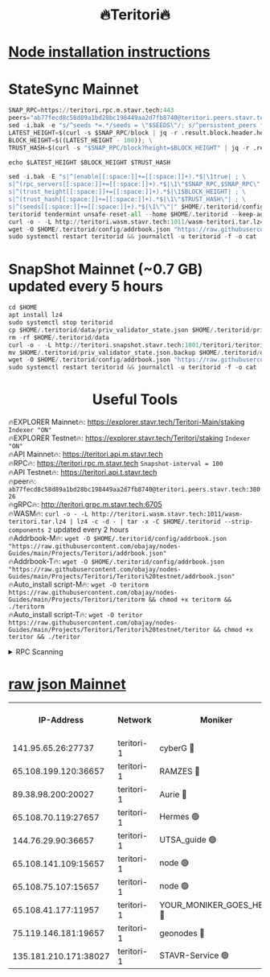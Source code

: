 <h1 align="center"> 🔥Teritori🔥</h1>


[Node installation instructions](https://github.com/obajay/nodes-Guides/tree/main/Projects/Teritori)
=

# StateSync Mainnet
```python
SNAP_RPC=https://teritori.rpc.m.stavr.tech:443
peers="ab77fecd8c58d89a1bd28bc198449aa2d7fb8740@teritori.peers.stavr.tech:38026"
sed -i.bak -e "s/^seeds *=.*/seeds = \"$SEEDS\"/; s/^persistent_peers *=.*/persistent_peers = \"$PEERS\"/" $HOME/.teritorid/config/config.toml
LATEST_HEIGHT=$(curl -s $SNAP_RPC/block | jq -r .result.block.header.height); \
BLOCK_HEIGHT=$((LATEST_HEIGHT - 100)); \
TRUST_HASH=$(curl -s "$SNAP_RPC/block?height=$BLOCK_HEIGHT" | jq -r .result.block_id.hash)

echo $LATEST_HEIGHT $BLOCK_HEIGHT $TRUST_HASH

sed -i.bak -E "s|^(enable[[:space:]]+=[[:space:]]+).*$|\1true| ; \
s|^(rpc_servers[[:space:]]+=[[:space:]]+).*$|\1\"$SNAP_RPC,$SNAP_RPC\"| ; \
s|^(trust_height[[:space:]]+=[[:space:]]+).*$|\1$BLOCK_HEIGHT| ; \
s|^(trust_hash[[:space:]]+=[[:space:]]+).*$|\1\"$TRUST_HASH\"| ; \
s|^(seeds[[:space:]]+=[[:space:]]+).*$|\1\"\"|" $HOME/.teritorid/config/config.toml
teritorid tendermint unsafe-reset-all --home $HOME/.teritorid --keep-addr-book
curl -o - -L http://teritori.wasm.stavr.tech:1011/wasm-teritori.tar.lz4 | lz4 -c -d - | tar -x -C $HOME/.teritorid --strip-components 2
wget -O $HOME/.teritorid/config/addrbook.json "https://raw.githubusercontent.com/obajay/nodes-Guides/main/Projects/Teritori/addrbook.json"
sudo systemctl restart teritorid && journalctl -u teritorid -f -o cat
```

# SnapShot Mainnet (~0.7 GB) updated every 5 hours
```python
cd $HOME
apt install lz4
sudo systemctl stop teritorid
cp $HOME/.teritorid/data/priv_validator_state.json $HOME/.teritorid/priv_validator_state.json.backup
rm -rf $HOME/.teritorid/data
curl -o - -L http://teritori.snapshot.stavr.tech:1001/teritori/teritori-snap.tar.lz4 | lz4 -c -d - | tar -x -C $HOME/.teritorid --strip-components 2
mv $HOME/.teritorid/priv_validator_state.json.backup $HOME/.teritorid/data/priv_validator_state.json
wget -O $HOME/.teritorid/config/addrbook.json "https://raw.githubusercontent.com/obajay/nodes-Guides/main/Projects/Teritori/addrbook.json"
sudo systemctl restart teritorid && journalctl -u teritorid -f -o cat
```
 <h1 align="center"> Useful Tools</h1>

🔥EXPLORER Mainnet🔥:      https://explorer.stavr.tech/Teritori-Main/staking      `Indexer "ON"` \
🔥EXPLORER Testnet🔥:        https://explorer.stavr.tech/Teritori/staking            `Indexer "ON"` \
🔥API Mainnet🔥:                   https://teritori.api.m.stavr.tech \
🔥RPC🔥:                                   https://teritori.rpc.m.stavr.tech                         `Snapshot-interval = 100` \
🔥API Testnet🔥:                     https://teritori.api.t.stavr.tech \
🔥peer🔥:                     `ab77fecd8c58d89a1bd28bc198449aa2d7fb8740@teritori.peers.stavr.tech:38026` \
🔥gRPC🔥:                                http://teritori.grpc.m.stavr.tech:6705 \
🔥WASM🔥: ```curl -o - -L http://teritori.wasm.stavr.tech:1011/wasm-teritori.tar.lz4 | lz4 -c -d - | tar -x -C $HOME/.teritorid --strip-components 2``` updated every 2 hours \
🔥Addrbook-M🔥:    ```wget -O $HOME/.teritorid/config/addrbook.json "https://raw.githubusercontent.com/obajay/nodes-Guides/main/Projects/Teritori/addrbook.json"``` \
🔥Addrbook-T🔥:    ```wget -O $HOME/.teritorid/config/addrbook.json "https://raw.githubusercontent.com/obajay/nodes-Guides/main/Projects/Teritori/Teritori%20testnet/addrbook.json"``` \
🔥Auto_install script-M🔥: ```wget -O teritorm https://raw.githubusercontent.com/obajay/nodes-Guides/main/Projects/Teritori/teritorm && chmod +x teritorm && ./teritorm``` \
🔥Auto_install script-T🔥: ```wget -O teritor https://raw.githubusercontent.com/obajay/nodes-Guides/main/Projects/Teritori/Teritori%20testnet/teritor && chmod +x teritor && ./teritor```

<details>
<summary>RPC Scanning</summary>

<h2 align="center"> We scan nodes in real time every 4 hours. And we provide the final result of RPC endpoints.
We cannot influence the operation of these nodes in any way. </h2>


```python
If Voting Power is higher than 0 --> then the Node is a validator of the network and may be subject to attack and be a potential threat to the chain.
```
```python
We marked such validators with a red symbol
```

</details>

[raw json Mainnet](https://rpc-check.teritorim.stavr.tech/teritorim/rpc-teritorim-result.json)
=



<table><tr><th>IP-Address</th><th>Network</th><th>Moniker</th><th>Latest Block Height</th><th>Earliest Block Height</th><th>Catching Up</th><th>Tx Index</th><th>Voting Power</th><th>Scan Time</th></tr><tr><td>141.95.65.26:27737</td><td>teritori-1</td><td>cyberG 🔴</td><td>7546234</td><td>4258001</td><td>False</td><td>off</td><td>867823</td><td>2024-02-22T05:55:22.372604803UTC</td></tr><tr><td>65.108.199.120:36657</td><td>teritori-1</td><td>RAMZES 🔴</td><td>7546227</td><td>5996001</td><td>False</td><td>on</td><td>779118</td><td>2024-02-22T05:54:38.060366440UTC</td></tr><tr><td>89.38.98.200:20027</td><td>teritori-1</td><td>Aurie 🔴</td><td>7546235</td><td>6864001</td><td>False</td><td>on</td><td>119694</td><td>2024-02-22T05:55:27.511199142UTC</td></tr><tr><td>65.108.70.119:27657</td><td>teritori-1</td><td>Hermes 🟢</td><td>7546235</td><td>7203180</td><td>False</td><td>on</td><td>0</td><td>2024-02-22T05:55:27.842258264UTC</td></tr><tr><td>144.76.29.90:36657</td><td>teritori-1</td><td>UTSA_guide 🟢</td><td>7546233</td><td>7208001</td><td>False</td><td>on</td><td>0</td><td>2024-02-22T05:55:17.932485151UTC</td></tr><tr><td>65.108.141.109:15657</td><td>teritori-1</td><td>node 🟢</td><td>7546234</td><td>7284986</td><td>False</td><td>on</td><td>0</td><td>2024-02-22T05:55:27.224107621UTC</td></tr><tr><td>65.108.75.107:15657</td><td>teritori-1</td><td>node 🟢</td><td>7546238</td><td>7358868</td><td>False</td><td>on</td><td>0</td><td>2024-02-22T05:55:48.836628352UTC</td></tr><tr><td>65.108.41.177:11957</td><td>teritori-1</td><td>YOUR_MONIKER_GOES_HERE 🔴</td><td>7546227</td><td>7447180</td><td>False</td><td>on</td><td>2508</td><td>2024-02-22T05:54:38.468162094UTC</td></tr><tr><td>75.119.146.181:19657</td><td>teritori-1</td><td>geonodes 🔴</td><td>7546234</td><td>7477201</td><td>False</td><td>on</td><td>37198</td><td>2024-02-22T05:55:24.769870400UTC</td></tr><tr><td>135.181.210.171:38027</td><td>teritori-1</td><td>STAVR-Service 🟢</td><td>7546224</td><td>7543201</td><td>False</td><td>on</td><td>0</td><td>2024-02-22T05:54:18.934638633UTC</td></tr></table>
